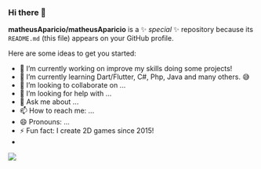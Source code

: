 ### Hi there 👋


**matheusAparicio/matheusAparicio** is a ✨ _special_ ✨ repository because its `README.md` (this file) appears on your GitHub profile.

Here are some ideas to get you started:

- 🔭 I’m currently working on improve my skills doing some projects!
- 🌱 I’m currently learning Dart/Flutter, C#, Php, Java and many others. 😅
- 👯 I’m looking to collaborate on ...
- 🤔 I’m looking for help with ...
- 💬 Ask me about ...
- 📫 How to reach me: ...
- 😄 Pronouns: ...
- ⚡ Fun fact: I create 2D games since 2015!
- 
![](https://img.shields.io/badge/Code-Python-informational?style=for-the-badge&logo=python&logoColor=white&color=2bbc8a)
